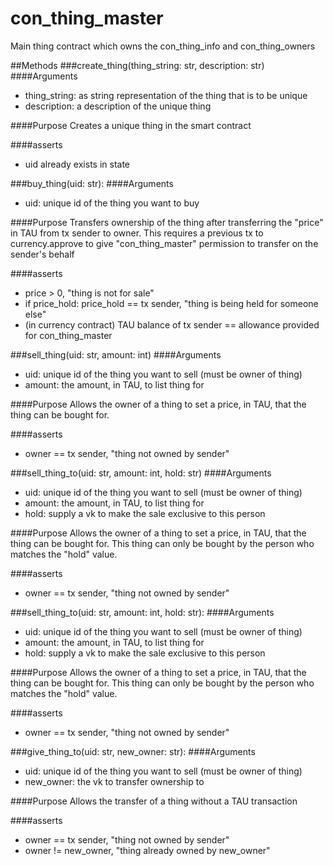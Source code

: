 # con_thing_master
Main thing contract which owns the con_thing_info and con_thing_owners

##Methods
###create_thing(thing_string: str, description: str)
####Arguments
- thing_string: as string representation of the thing that is to be unique
- description: a description of the unique thing

####Purpose
Creates a unique thing in the smart contract

####asserts
- uid already exists in state

###buy_thing(uid: str):
####Arguments
- uid: unique id of the thing you want to buy

####Purpose
Transfers ownership of the thing after transferring the "price" in TAU from tx sender to owner.
This requires a previous tx to currency.approve to give "con_thing_master" permission to transfer on the sender's behalf

####asserts
- price > 0, "thing is not for sale"
- if price_hold: price_hold == tx sender, "thing is being held for someone else"
- (in currency contract) TAU balance of tx sender == allowance provided for con_thing_master


###sell_thing(uid: str, amount: int)
####Arguments
- uid: unique id of the thing you want to sell (must be owner of thing)
- amount: the amount, in TAU, to list thing for

####Purpose
Allows the owner of a thing to set a price, in TAU, that the thing can be bought for.

####asserts
- owner == tx sender, "thing not owned by sender"

###sell_thing_to(uid: str, amount: int, hold: str)
####Arguments
- uid: unique id of the thing you want to sell (must be owner of thing)
- amount: the amount, in TAU, to list thing for
- hold: supply a vk to make the sale exclusive to this person

####Purpose
Allows the owner of a thing to set a price, in TAU, that the thing can be bought for.
This thing can only be bought by the person who matches the "hold" value.

####asserts
- owner == tx sender, "thing not owned by sender"

###sell_thing_to(uid: str, amount: int, hold: str):
####Arguments
- uid: unique id of the thing you want to sell (must be owner of thing)
- amount: the amount, in TAU, to list thing for
- hold: supply a vk to make the sale exclusive to this person

####Purpose
Allows the owner of a thing to set a price, in TAU, that the thing can be bought for.
This thing can only be bought by the person who matches the "hold" value.

####asserts
- owner == tx sender, "thing not owned by sender"

###give_thing_to(uid: str, new_owner: str):
####Arguments
- uid: unique id of the thing you want to sell (must be owner of thing)
- new_owner: the vk to transfer ownership to

####Purpose
Allows the transfer of a thing without a TAU transaction

####asserts
- owner == tx sender, "thing not owned by sender"
- owner != new_owner, "thing already owned by new_owner"